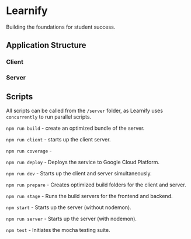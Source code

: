 # Learnify
Building the foundations for student success.

## Application Structure

### Client


### Server


## Scripts
All scripts can be called from the `/server` folder, as Learnify uses `concurrently` to run parallel scripts.

`npm run build` - create an optimized bundle of the server.

`npm run client` - starts up the client server.

`npm run coverage` - 

`npm run deploy` - Deploys the service to Google Cloud Platform.

`npm run dev` - Starts up the client and server simultaneously.

`npm run prepare` - Creates optimized build folders for the client and server.

`npm run stage` - Runs the build servers for the frontend and backend.

`npm start` - Starts up the server (without nodemon).

`npm run server` - Starts up the server (with nodemon).

`npm test` - Initiates the mocha testing suite.

